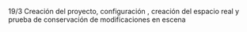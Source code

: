 19/3 Creación del proyecto, configuración , creación del espacio real y prueba de conservación de modificaciones en escena
